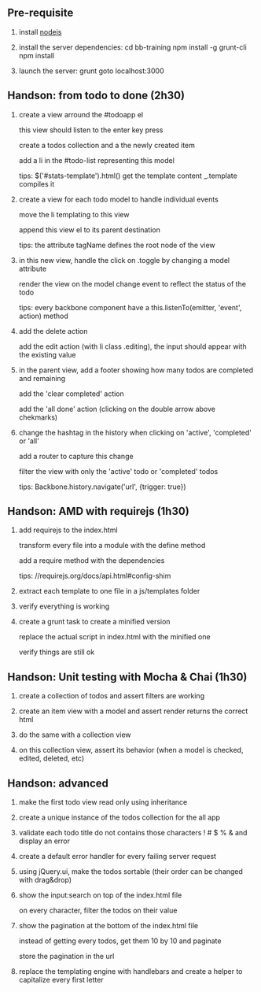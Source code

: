 Pre-requisite
-------------

1. install [nodejs](http://nodejs.org/)

2. install the server dependencies: 
   cd bb-training
   npm install -g grunt-cli
   npm install

3. launch the server: grunt
   goto localhost:3000


Handson: from todo to done (2h30)
---------------------------------

1.  create a view arround the #todoapp el

    this view should listen to the enter key press

    create a todos collection and a the newly created item

    add a li in the #todo-list representing this model

    tips: $('#stats-template').html() get the template content _.template compiles it

2.  create a view for each todo model to handle individual events

    move the li templating to this view

    append this view el to its parent destination

    tips: the attribute tagName defines the root node of the view

3.  in this new view, handle the click on .toggle by changing a model attribute

    render the view on the model change event to reflect the status of the todo

    tips: every backbone component have a this.listenTo(emitter, 'event', action) method

4.  add the delete action

    add the edit action (with li class .editing), the input should appear with the existing value

5.  in the parent view, add a footer showing how many todos are completed and remaining

    add the 'clear completed' action

    add the 'all done' action (clicking on the double arrow above chekmarks)

6.  change the hashtag in the history when clicking on 'active', 'completed' or 'all'

    add a router to capture this change

    filter the view with only the 'active' todo or 'completed' todos

    tips: Backbone.history.navigate('url', {trigger: true})


Handson: AMD with requirejs (1h30)
-----------------------------------

1.  add requirejs to the index.html

    transform every file into a module with the define method

    add a require method with the dependencies

    tips: //requirejs.org/docs/api.html#config-shim 

2.  extract each template to one file in a js/templates folder

3.  verify everything is working

4.  create a grunt task to create a minified version

    replace the actual script in index.html with the minified one

    verify things are still ok

Handson: Unit testing with Mocha & Chai (1h30)
----------------------------------------------

1.  create a collection of todos and assert filters are working

2.  create an item view with a model and assert render returns the correct html

3.  do the same with a collection view

4.  on this collection view, assert its behavior (when a model is checked, edited, deleted, etc)

Handson: advanced
-----------------

1.  make the first todo view read only using inheritance

2.  create a unique instance of the todos collection for the all app

3.  validate each todo title do not contains those characters ! # $ % & and display an error

4.  create a default error handler for every failing server request

5.  using jQuery.ui, make the todos sortable (their order can be changed with drag&drop)

6.  show the input:search on top of the index.html file

    on every character, filter the todos on their value

7.  show the pagination at the bottom of the index.html file

    instead of getting every todos, get them 10 by 10 and paginate

    store the pagination in the url

8.  replace the templating engine with handlebars and create a helper to capitalize every first letter